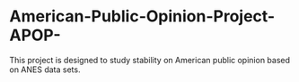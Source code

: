 # American-Public-Opinion-Project-APOP-
This project is designed to study stability on American public opinion based on ANES data sets. 
